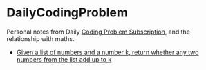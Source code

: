# DailyCodingProblem
Personal notes from Daily [Coding Problem Subscription](https://www.dailycodingproblem.com/), and the relationship with maths.
- [Given a list of numbers and a number k, return whether any two numbers from the list add up to k](challenge-code-2019-09-16)
